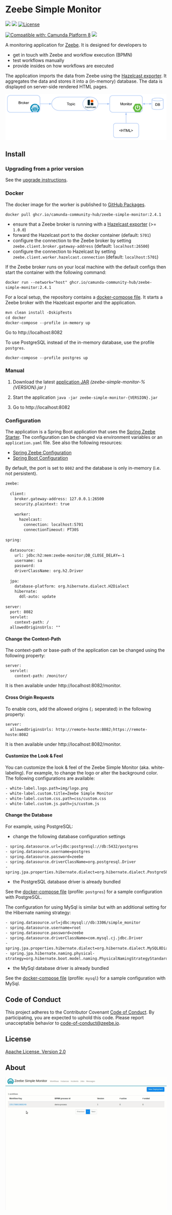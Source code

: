 Zeebe Simple Monitor
=========================

[![](https://img.shields.io/badge/Community%20Extension-An%20open%20source%20community%20maintained%20project-FF4700)](https://github.com/camunda-community-hub/community)
[![](https://img.shields.io/badge/Lifecycle-Stable-brightgreen)](https://github.com/Camunda-Community-Hub/community/blob/main/extension-lifecycle.md#stable-)
[![License](https://img.shields.io/badge/License-Apache%202.0-blue.svg)](https://opensource.org/licenses/Apache-2.0)

[![Compatible with: Camunda Platform 8](https://img.shields.io/badge/Compatible%20with-Camunda%20Platform%208-0072Ce)](https://github.com/camunda-community-hub/community/blob/main/extension-lifecycle.md#compatiblilty)
[![](https://img.shields.io/badge/Maintainer%20Wanted-This%20extension%20is%20in%20search%20of%20a%20Maintainer-ff69b4)](https://github.com/camunda-community-hub/community/blob/main/extension-lifecycle.md)

A monitoring application for [Zeebe](https://zeebe.io). It is designed for developers to

* get in touch with Zeebe and workflow execution (BPMN)
* test workflows manually
* provide insides on how workflows are executed 

The application imports the data from Zeebe using the [Hazelcast exporter](https://github.com/camunda-community-hub/zeebe-hazelcast-exporter). It aggregates the data and stores it into a (in-memory) database. The data is displayed on server-side rendered HTML pages.

![how-it-works](docs/how-it-works.png)

## Install

### Upgrading from a prior version

See the [upgrade instructions](./UPGRADE.md).

### Docker

The docker image for the worker is published to [GitHub Packages](https://github.com/orgs/camunda-community-hub/packages/container/package/zeebe-simple-monitor).

```
docker pull ghcr.io/camunda-community-hub/zeebe-simple-monitor:2.4.1
```

* ensure that a Zeebe broker is running with a [Hazelcast exporter](https://github.com/camunda-community-hub/zeebe-hazelcast-exporter#install) (>= `1.0.0`)  
* forward the Hazelcast port to the docker container (default: `5701`)
* configure the connection to the Zeebe broker by setting `zeebe.client.broker.gateway-address` (default: `localhost:26500`) 
* configure the connection to Hazelcast by setting `zeebe.client.worker.hazelcast.connection` (default: `localhost:5701`) 

If the Zeebe broker runs on your local machine with the default configs then start the container with the following command:  

```
docker run --network="host" ghcr.io/camunda-community-hub/zeebe-simple-monitor:2.4.1
```

For a local setup, the repository contains a [docker-compose file](docker/docker-compose.yml). It starts a Zeebe broker with the Hazelcast exporter and the application. 

```
mvn clean install -DskipTests
cd docker
docker-compose --profile in-memory up
```

Go to http://localhost:8082

To use PostgreSQL instead of the in-memory database, use the profile `postgres`. 

```
docker-compose --profile postgres up
```

### Manual

1. Download the latest [application JAR](https://github.com/zeebe-io/zeebe-simple-monitor/releases) _(zeebe-simple-monitor-%{VERSION}.jar
)_

1. Start the application
	`java -jar zeebe-simple-monitor-{VERSION}.jar`

1. Go to http://localhost:8082

### Configuration

The application is a Spring Boot application that uses the [Spring Zeebe Starter](https://github.com/zeebe-io/spring-zeebe). The configuration can be changed via environment variables or an `application.yaml` file. See also the following resources:
* [Spring Zeebe Configuration](https://github.com/zeebe-io/spring-zeebe#configuring-zeebe-connection)
* [Spring Boot Configuration](https://docs.spring.io/spring-boot/docs/current/reference/html/spring-boot-features.html#boot-features-external-config)

By default, the port is set to `8082` and the database is only in-memory (i.e. not persistent).

```
zeebe:

  client:
    broker.gateway-address: 127.0.0.1:26500
    security.plaintext: true
    
    worker:
      hazelcast:
        connection: localhost:5701
        connectionTimeout: PT30S

spring:

  datasource:
    url: jdbc:h2:mem:zeebe-monitor;DB_CLOSE_DELAY=-1
    username: sa
    password:
    driverClassName: org.h2.Driver

  jpa:
    database-platform: org.hibernate.dialect.H2Dialect
    hibernate:
      ddl-auto: update

server:
  port: 8082
  servlet:
    context-path: /
  allowedOriginsUrls: ""
```

#### Change the Context-Path

The context-path or base-path of the application can be changed using the following property:

``` 
server:
  servlet:
    context-path: /monitor/
```

It is then available under http://localhost:8082/monitor.

#### Cross Origin Requests

To enable cors, add the allowed origins (`;` seperated) in the following property:

``` 
server:
  allowedOriginsUrls: http://remote-hoste:8082;https://remote-hoste:8082
```

It is then available under http://localhost:8082/monitor.

#### Customize the Look & Feel

You can customize the look & feel of the Zeebe Simple Monitor (aka. white-labeling). For example, to change the logo or
alter the background color. The following configurations are available:

```
- white-label.logo.path=img/logo.png
- white-label.custom.title=Zeebe Simple Monitor
- white-label.custom.css.path=css/custom.css
- white-label.custom.js.path=js/custom.js
```

#### Change the Database

For example, using PostgreSQL:

* change the following database configuration settings

```
- spring.datasource.url=jdbc:postgresql://db:5432/postgres
- spring.datasource.username=postgres
- spring.datasource.password=zeebe
- spring.datasource.driverClassName=org.postgresql.Driver
- spring.jpa.properties.hibernate.dialect=org.hibernate.dialect.PostgreSQLDialect
```

* the PostgreSQL database driver is already bundled 

See the [docker-compose file](docker/docker-compose.yml) (profile: `postgres`) for a sample configuration with PostgreSQL. 

The configuration for using MySql is similar but with an additional setting for the Hibernate naming strategy:

```
- spring.datasource.url=jdbc:mysql://db:3306/simple_monitor
- spring.datasource.username=root
- spring.datasource.password=zeebe
- spring.datasource.driverClassName=com.mysql.cj.jdbc.Driver
- spring.jpa.properties.hibernate.dialect=org.hibernate.dialect.MySQL8Dialect
- spring.jpa.hibernate.naming.physical-strategy=org.hibernate.boot.model.naming.PhysicalNamingStrategyStandardImpl
```

* the MySql database driver is already bundled

See the [docker-compose file](docker/docker-compose.yml) (profile: `mysql`) for a sample configuration with MySql.

## Code of Conduct

This project adheres to the Contributor Covenant [Code of
Conduct](/CODE_OF_CONDUCT.md). By participating, you are expected to uphold
this code. Please report unacceptable behavior to code-of-conduct@zeebe.io.

## License

[Apache License, Version 2.0](/LICENSE)

## About

![screencast](docs/zeebe-simple-monitor.gif)
